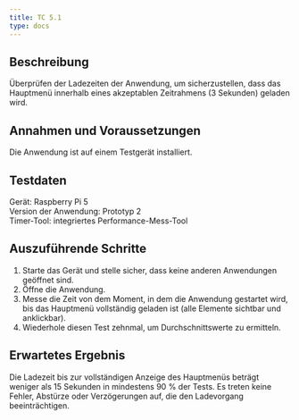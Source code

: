 ```yaml
---
title: TC 5.1
type: docs
---
```

## Beschreibung
Überprüfen der Ladezeiten der Anwendung, um sicherzustellen, dass das Hauptmenü innerhalb eines akzeptablen Zeitrahmens (3 Sekunden) geladen wird.

## Annahmen und Voraussetzungen
Die Anwendung ist auf einem Testgerät installiert.

## Testdaten
Gerät: Raspberry Pi 5  
Version der Anwendung: Prototyp 2  
Timer-Tool: integriertes Performance-Mess-Tool

## Auszuführende Schritte
1. Starte das Gerät und stelle sicher, dass keine anderen Anwendungen geöffnet sind.
2. Öffne die Anwendung.
3. Messe die Zeit von dem Moment, in dem die Anwendung gestartet wird, bis das Hauptmenü vollständig geladen ist (alle Elemente sichtbar und anklickbar).
4. Wiederhole diesen Test zehnmal, um Durchschnittswerte zu ermitteln.

## Erwartetes Ergebnis
Die Ladezeit bis zur vollständigen Anzeige des Hauptmenüs beträgt weniger als 15 Sekunden in mindestens 90 % der Tests.
Es treten keine Fehler, Abstürze oder Verzögerungen auf, die den Ladevorgang beeinträchtigen.